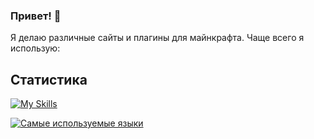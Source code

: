 ### Привет! 👋

Я делаю различные сайты и плагины для майнкрафта.
Чаще всего я использую:

## Статистика
[![My Skills](https://skillicons.dev/icons?i=js,html,css,sass,java,figma,discord,github,idea,vscode)](https://divided.shuoki.top)

[![Самые используемые языки](https://github-readme-stats.vercel.app/api/top-langs/?username=TheDivided&layout=compact)](https://github.com/TheDivided/github-readme-stats)
